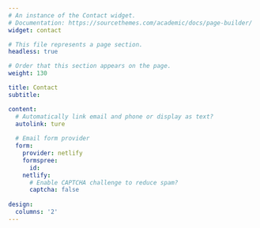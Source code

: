 ```yaml
---
# An instance of the Contact widget.
# Documentation: https://sourcethemes.com/academic/docs/page-builder/
widget: contact

# This file represents a page section.
headless: true

# Order that this section appears on the page.
weight: 130

title: Contact
subtitle:

content:
  # Automatically link email and phone or display as text?
  autolink: ture
  
  # Email form provider
  form:
    provider: netlify
    formspree:
      id: 
    netlify:
      # Enable CAPTCHA challenge to reduce spam?
      captcha: false
  
design:
  columns: '2'
---
```

